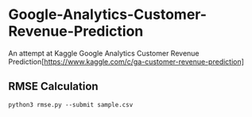 # Google-Analytics-Customer-Revenue-Prediction

An attempt at Kaggle Google Analytics Customer Revenue Prediction[https://www.kaggle.com/c/ga-customer-revenue-prediction]


## RMSE Calculation

```
python3 rmse.py --submit sample.csv 
```
